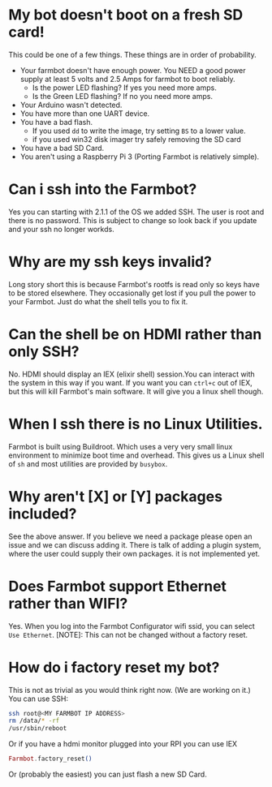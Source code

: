 # My bot doesn't boot on a fresh SD card!
This could be one of a few things. These things are in order of probability.
* Your farmbot doesn't have enough power. You NEED a good power supply at least 5 volts and  2.5 Amps for farmbot to boot reliably.
  * Is the power LED flashing? If yes you need more amps.
  * Is the Green LED flashing? If no you need more amps.
* Your Arduino wasn't detected.
* You have more than one UART device.
* You have a bad flash.
  * If you used `dd` to write the image, try setting `BS` to a lower value.
  * if you used win32 disk imager try safely removing the SD card
* You have a bad SD Card.
* You aren't using a Raspberry Pi 3 (Porting Farmbot is relatively simple).

# Can i ssh into the Farmbot?
Yes you can starting with 2.1.1 of the OS we added SSH. The user is root and there is no password.
This is subject to change so look back if you update and your ssh no longer workds.

# Why are my ssh keys invalid?
Long story short this is because Farmbot's rootfs is read only so keys have to be stored elsewhere. They occasionally get lost if you pull the power to your Farmbot. Just do what the shell tells you to fix it.

# Can the shell be on HDMI rather than only SSH?
No. HDMI should display an IEX (elixir shell) session.You can interact with the system in this way if you want. If you want you can `ctrl+c` out of IEX, but this will kill Farmbot's main software. It will give you a linux shell though.   

# When I ssh there is no Linux Utilities.
Farmbot is built using Buildroot. Which uses a very very small linux environment to minimize boot time and overhead. This gives us a Linux shell of `sh` and most utilities are provided by `busybox`.

# Why aren't [X] or [Y] packages included?
See the above answer. If you believe we need a package please open an issue and we can discuss adding it. There is talk of adding a plugin system, where the user could supply their own packages. it is not implemented yet.

# Does Farmbot support Ethernet rather than WIFI?
Yes. When you log into the Farmbot Configurator wifi ssid, you can select `Use Ethernet`. [NOTE]: This can not be changed without a factory reset.

# How do i factory reset my bot?
This is not as trivial as you would think right now. (We are working on it.)
You can use SSH:
```bash
ssh root@<MY FARMBOT IP ADDRESS>
rm /data/* -rf
/usr/sbin/reboot
```
Or if you have a hdmi monitor plugged into your RPI you can use IEX
```elixir
Farmbot.factory_reset()
```
Or (probably the easiest) you can just flash a new SD Card.
